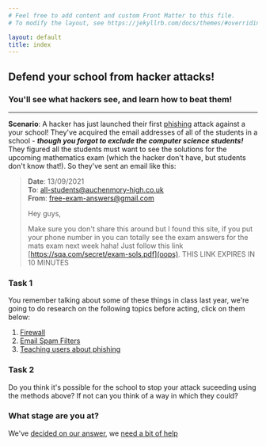 ```yaml
---
# Feel free to add content and custom Front Matter to this file.
# To modify the layout, see https://jekyllrb.com/docs/themes/#overriding-theme-defaults

layout: default
title: index
---
```


## Defend your school from hacker attacks!
### You'll see what hackers see, and learn how to beat them!

--- 

**Scenario**: A hacker has just launched their first [phishing](phishing) attack against a your school! They've acquired the email addresses of all of the students in a school - ***though you forgot to exclude the computer science students!*** They figured all the students must want to see the solutions for the upcoming mathematics exam (which the hacker don't have, but students don't know that!). So they've sent an email like this:
    
>  **Date**: 13/09/2021  
>  **To**: all-students@auchenmory-high.co.uk  
>  **From**: free-exam-answers@gmail.com   
>
>  Hey guys,
>
>  Make sure you don't share this around but I found this site, if you put your phone number in you can totally 
>  see the exam answers for the mats exam next week haha! Just follow this link [https://sqa.com/secret/exam-sols.pdf](oops).
> THIS LINK EXPIRES IN 10 MINUTES

### Task 1
You remember talking about some of these things in class last year, we're going to do research on the following topics before acting, click on them below: 

1. [Firewall](firewalls)
2. [Email Spam Filters](emailfilters)
3. [Teaching users about phishing](teachingusers)  

       
### Task 2
Do you think it's possible for the school to stop your attack suceeding using the methods above? If not can you think of a way in which they could?

### What stage are you at?
We've [decided on our answer](stage-2-check), we [need a bit of help](stage-1-help)

